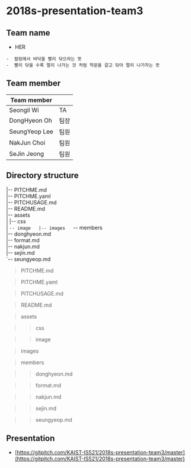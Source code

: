 # 2018s-presentation-team3

## Team name

 - HER
 ```
 -  컬링에서 바닥을 빨리 닦으라는 뜻
 -  빨리 닦을 수록 멀리 나가는 것 처럼 학문을 갈고 닦아 멀리 나가자는 뜻
 ```

## Team member

| Team member     |  |
|-----------------|------|
|  Seongil Wi     |  TA  |
|  DongHyeon Oh   | 팀장 |
|  SeungYeop Lee  | 팀원 |
|  NakJun Choi    | 팀원 |
|  SeJin Jeong    | 팀원 |

## Directory structure


|-- PITCHME.md  
|-- PITCHME.yaml  
|-- PITCHUSAGE.md  
|-- README.md  
|-- assets  
| |-- css  
| `-- image  
|-- images  
`-- members  
|-- donghyeon.md  
|-- format.md  
|-- nakjun.md  
|-- sejin.md  
`-- seungyeop.md  



> PITCHME.md

> PITCHME.yaml

> PITCHUSAGE.md

> README.md

> assets

>> css

>> image

> images

> members

>> donghyeon.md

>> format.md

>> nakjun.md

>> sejin.md

>> seungyeop.md

## Presentation

 - [https://gitpitch.com/KAIST-IS521/2018s-presentation-team3/master](https://gitpitch.com/KAIST-IS521/2018s-presentation-team3/master)
